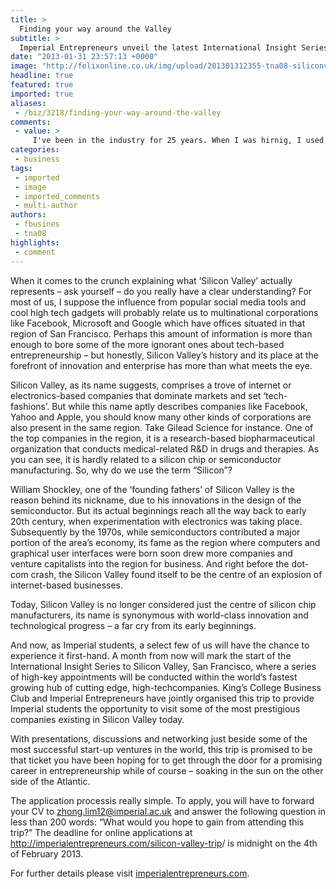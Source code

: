 ```yaml
---
title: >
  Finding your way around the Valley
subtitle: >
  Imperial Entrepreneurs unveil the latest International Insight Series
date: "2013-01-31 23:57:13 +0000"
image: "http://felixonline.co.uk/img/upload/201301312355-tna08-siliconvalley-copy.jpg"
headline: true
featured: true
imported: true
aliases:
 - /biz/3218/finding-your-way-around-the-valley
comments:
 - value: >
     I've been in the industry for 25 years. When I was hirnig, I used to ask HR for ALL the resumes. What I found was that the people I wanted to hire were the ones in their discard stack the ones with the plain, but techie resumes. The ones HR wanted to hire were the fancy resumes. My practice was to set all the parchment and designer folders aside and go thru the real resumes. I want to hire techs, not sales people.Over the last ten years I've worked as a programmer contractor on and off. During this time I also looked for staff work when not on a contract. What I found was that corporate HR is not hirnig. They are doing busy work to make it look like they are. Because I have contacts in most of the companies I apply to, I know when jobs have been filled and closed, or when they've just been removed. Most of the jobs I've applied and interviewed for never hired. They go thru all the motions and then remove the job posting. Or they hired from within and filled some management requirement to interview outside.
categories:
 - business
tags:
 - imported
 - image
 - imported_comments
 - multi-author
authors:
 - fbusines
 - tna08
highlights:
 - comment
---
```


When it comes to the crunch explaining what ‘Silicon Valley’ actually represents – ask yourself – do you really have a clear understanding? For most of us, I suppose the influence from popular social media tools and cool high tech gadgets will probably relate us to multinational corporations like Facebook, Microsoft and Google which have offices situated in that region of San Francisco. Perhaps this amount of information is more than enough to bore some of the more ignorant ones about tech-based entrepreneurship – but honestly, Silicon Valley’s history and its place at the forefront of innovation and enterprise has more than what meets the eye.

Silicon Valley, as its name suggests, comprises a trove of internet or electronics-based companies that dominate markets and set ‘tech-fashions’. But while this name aptly describes companies like Facebook, Yahoo and Apple, you should know many other kinds of corporations are also present in the same region. Take Gilead Science for instance. One of the top companies in the region, it is a research-based biopharmaceutical organization that conducts medical-related R&D in drugs and therapies. As you can see, it is hardly related to a silicon chip or semiconductor manufacturing. So, why do we use the term “Silicon”?

William Shockley, one of the ‘founding fathers’ of Silicon Valley is the reason behind its nickname, due to his innovations in the design of the semiconductor. But its actual beginnings reach all the way back to early 20th century, when experimentation with electronics was taking place. Subsequently by the 1970s, while semiconductors contributed a major portion of the area’s economy, its fame as the region where computers and graphical user interfaces were born soon drew more companies and venture capitalists into the region for business. And right before the dot-com crash, the Silicon Valley found itself to be the centre of an explosion of internet-based businesses.

Today, Silicon Valley is no longer considered just the centre of silicon chip manufacturers, its name is synonymous with world-class innovation and technological progress – a far cry from its early beginnings.

And now, as Imperial students, a select few of us will have the chance to experience it first-hand.
 A month from now will mark the start of the International Insight Series to Silicon Valley, San Francisco, where a series of high-key appointments will be conducted within the world’s fastest growing hub of cutting edge, high-techcompanies. King’s College Business Club and Imperial Entrepreneurs have jointly organised this trip to provide Imperial students the opportunity to visit some of the most prestigious companies existing in Silicon Valley today.

With presentations, discussions and networking just beside some of the most successful start-up ventures in the world, this trip is promised to be that ticket you have been hoping for to get through the door for a promising career in entrepreneurship while of course – soaking in the sun on the other side of the Atlantic.

The application processis really simple. To apply, you will have to forward your CV to [zhong.lim12@imperial.ac.uk](mailto:zhong.lim12@imperial.ac.uk) and answer the following question in less than 200 words: “What would you hope to gain from attending this trip?” The deadline for online applications at <http://imperialentrepreneurs.com/silicon-valley-trip>/ is midnight on the 4th of February 2013.

For further details please visit [imperialentrepreneurs.com](http://imperialentrepreneurs.com).

